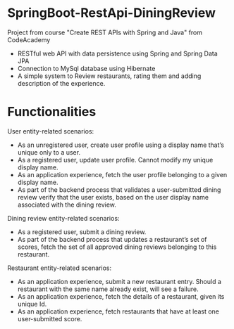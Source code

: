 # SpringBoot-RestApi-DiningReview

 Project from course "Create REST APIs with Spring and Java" from CodeAcademy 
 -  RESTful web API with data persistence using Spring and Spring Data JPA
 -  Connection to MySql database using Hibernate
 -  A simple system to Review restaurants, rating them and adding description of the experience.
 
 # Functionalities
 
 User entity-related scenarios:
- As an unregistered user, create user profile using a display name that’s unique only to a user.
- As a registered user, update user profile. Cannot modify my unique display name.
- As an application experience, fetch the user profile belonging to a given display name.
- As part of the backend process that validates a user-submitted dining review verify that the user exists, based on the user display name associated with the dining review.
 
 Dining review entity-related scenarios:
- As a registered user, submit a dining review.
- As part of the backend process that updates a restaurant’s set of scores, fetch the set of all approved dining reviews belonging to this restaurant.

 Restaurant entity-related scenarios:
- As an application experience, submit a new restaurant entry. Should a restaurant with the same name already exist, will see a failure.
- As an application experience, fetch the details of a restaurant, given its unique Id.
- As an application experience, fetch restaurants that have at least one user-submitted score. 
